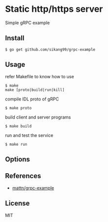 # Static http/https server

Simple gRPC example

## Install

    $ go get github.com/sikang99/grpc-example

## Usage

refer Makefile to know how to use
	
	$ make 
	make [proto|build|run|kill]

compile IDL proto of gRPC
	
	$ make proto

build client and server programs

	$ make build

run and test the service
	
	$ make run

## Options


## References

- [mattn/grpc-example](https://github.com/mattn/grpc-example)


## License

MIT

